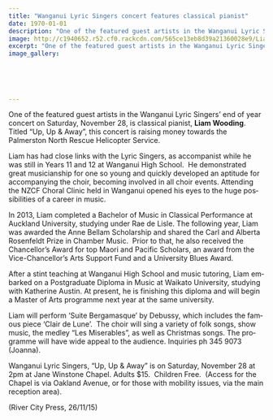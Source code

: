 ```yaml
---
title: "Wanganui Lyric Singers concert features classical pianist"
date: 1970-01-01
description: "One of the featured guest artists in the Wanganui Lyric Singers’ end of year concert on Saturday, November 28, is classical pianist, Liam Wooding. Titled “Up, Up & Away”, this concert is raising money"
image: http://c1940652.r52.cf0.rackcdn.com/565ce13eb8d39a21360028e9/Liam-Wooding-at-the-piano-RCP-Nov-2015.jpg
excerpt: "One of the featured guest artists in the Wanganui Lyric Singers’ end of year concert on Saturday, November 28, is classical pianist, Liam Wooding. Titled “Up, Up & Away”, this concert is raising money towards the Palmerston North Rescue Helicopter Service."
image_gallery:
    
    
    
    
    
---
```


<p class="BasicParagraph"><span class="CharacterStyle1"><span lang="EN-GB">One of the featured guest artists in the Wanganui Lyric Singers&rsquo; end of year concert on Saturday, November 28, is classical pianist, <strong>Liam Wooding</strong>. Titled &ldquo;Up, Up &amp; Away&rdquo;, this concert is raising money towards the Palmerston North Rescue Helicopter Service. </span></span></p>
<p class="BasicParagraph"><span class="CharacterStyle1"><span lang="EN-GB">Liam has had close links with the Lyric Singers, as accompanist while he was still in Years 11 and 12 at Wanganui High School.&nbsp; He demonstrated great musicianship for one so young and quickly developed an aptitude for accompanying the choir, becoming involved in all choir events. Attending the NZCF Choral Clinic held in Wanganui opened his eyes to the huge possibilities of a career in music.</span></span></p>
<p class="BasicParagraph"><span class="CharacterStyle1"><span lang="EN-GB">In 2013, Liam completed a Bachelor of Music in Classical Performance at Auckland University, studying under Rae de Lisle. The following year, Liam was awarded the Anne Bellam Scholarship and shared the Carl and Alberta Rosenfeldt Prize in Chamber Music.&nbsp; Prior to that, he also received the Chancellor&rsquo;s Award for top Maori and Pacific Scholars, an award from the Vice-Chancellor&rsquo;s Arts Support Fund and a University Blues Award.</span></span></p>
<p class="BasicParagraph"><span class="CharacterStyle1"><span lang="EN-GB">After a stint teaching at Wanganui High School and music tutoring, Liam embarked on a Postgraduate Diploma in Music at Waikato University, studying with Katherine Austin. At present, he is finishing this diploma and will begin a Master of Arts programme next year at the same university.</span></span></p>
<p class="BasicParagraph"><span class="CharacterStyle1"><span lang="EN-GB">Liam will perform &lsquo;Suite Bergamasque&rsquo; by Debussy, which includes the famous piece &lsquo;Clair de Lune&rsquo;.&nbsp; The choir will sing a variety of folk songs, show music, the medley &ldquo;Les Miserables&rdquo;, as well as Christmas songs. The programme will have wide appeal to the audience. Inquiries ph 345 9073 (Joanna).</span></span></p>
<p class="BasicParagraph"><span class="CharacterStyle1"><span lang="EN-GB">Wanganui Lyric Singers, &ldquo;Up, Up &amp; Away&rdquo; is on Saturday, November 28 at 2pm at Jane Winstone Chapel. Adults $15.&nbsp; Children Free.&nbsp; (Access for the Chapel is via Oakland Avenue, or for those with mobility issues, via the main reception area).</span></span></p>
<p class="BasicParagraph"><span class="CharacterStyle1"><span lang="EN-GB">(River City Press, 26/11/15)</span></span></p>

